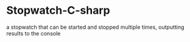 # Stopwatch-C-sharp
a stopwatch that can be started and stopped multiple times, outputting results to the console
